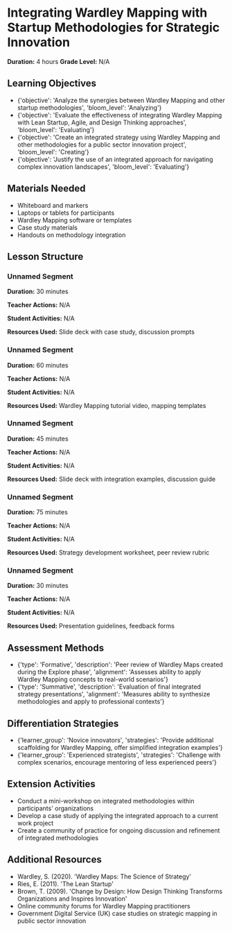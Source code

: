# Integrating Wardley Mapping with Startup Methodologies for Strategic Innovation

**Duration:** 4 hours
**Grade Level:** N/A

## Learning Objectives
- {'objective': 'Analyze the synergies between Wardley Mapping and other startup methodologies', 'bloom_level': 'Analyzing'}
- {'objective': 'Evaluate the effectiveness of integrating Wardley Mapping with Lean Startup, Agile, and Design Thinking approaches', 'bloom_level': 'Evaluating'}
- {'objective': 'Create an integrated strategy using Wardley Mapping and other methodologies for a public sector innovation project', 'bloom_level': 'Creating'}
- {'objective': 'Justify the use of an integrated approach for navigating complex innovation landscapes', 'bloom_level': 'Evaluating'}

## Materials Needed
- Whiteboard and markers
- Laptops or tablets for participants
- Wardley Mapping software or templates
- Case study materials
- Handouts on methodology integration

## Lesson Structure
### Unnamed Segment
**Duration:** 30 minutes

**Teacher Actions:** N/A

**Student Activities:** N/A

**Resources Used:** Slide deck with case study, discussion prompts

### Unnamed Segment
**Duration:** 60 minutes

**Teacher Actions:** N/A

**Student Activities:** N/A

**Resources Used:** Wardley Mapping tutorial video, mapping templates

### Unnamed Segment
**Duration:** 45 minutes

**Teacher Actions:** N/A

**Student Activities:** N/A

**Resources Used:** Slide deck with integration examples, discussion guide

### Unnamed Segment
**Duration:** 75 minutes

**Teacher Actions:** N/A

**Student Activities:** N/A

**Resources Used:** Strategy development worksheet, peer review rubric

### Unnamed Segment
**Duration:** 30 minutes

**Teacher Actions:** N/A

**Student Activities:** N/A

**Resources Used:** Presentation guidelines, feedback forms

## Assessment Methods
- {'type': 'Formative', 'description': 'Peer review of Wardley Maps created during the Explore phase', 'alignment': 'Assesses ability to apply Wardley Mapping concepts to real-world scenarios'}
- {'type': 'Summative', 'description': 'Evaluation of final integrated strategy presentations', 'alignment': 'Measures ability to synthesize methodologies and apply to professional contexts'}

## Differentiation Strategies
- {'learner_group': 'Novice innovators', 'strategies': 'Provide additional scaffolding for Wardley Mapping, offer simplified integration examples'}
- {'learner_group': 'Experienced strategists', 'strategies': 'Challenge with complex scenarios, encourage mentoring of less experienced peers'}

## Extension Activities
- Conduct a mini-workshop on integrated methodologies within participants' organizations
- Develop a case study of applying the integrated approach to a current work project
- Create a community of practice for ongoing discussion and refinement of integrated methodologies

## Additional Resources
- Wardley, S. (2020). 'Wardley Maps: The Science of Strategy'
- Ries, E. (2011). 'The Lean Startup'
- Brown, T. (2009). 'Change by Design: How Design Thinking Transforms Organizations and Inspires Innovation'
- Online community forums for Wardley Mapping practitioners
- Government Digital Service (UK) case studies on strategic mapping in public sector innovation

